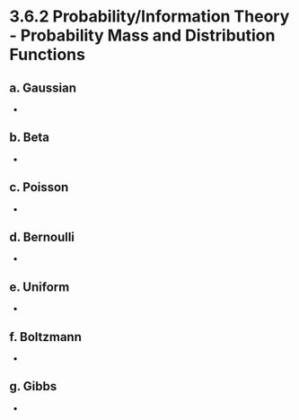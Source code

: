 # 3.6.2 Probability/Information Theory - Probability Mass and Distribution Functions 

## a. Gaussian
- 

## b. Beta
- 

## c. Poisson 
- 

## d. Bernoulli
- 

## e. Uniform
- 

## f. Boltzmann
- 

## g. Gibbs
- 
